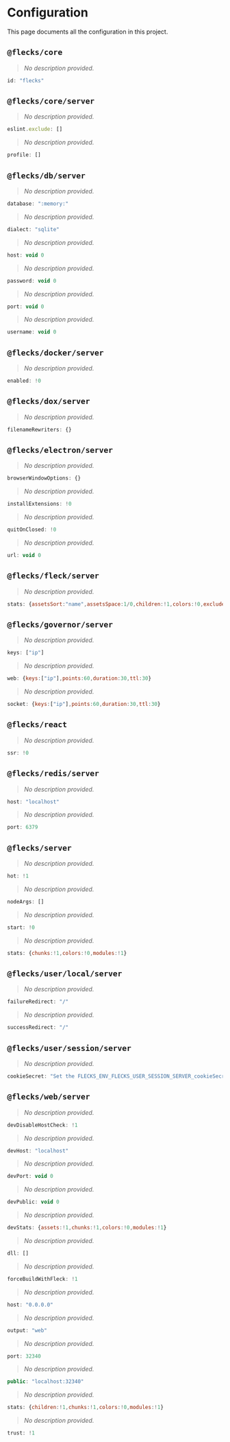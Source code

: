 # Configuration

This page documents all the configuration in this project.

## `@flecks/core`

> *No description provided.*

```javascript
id: "flecks"
```

## `@flecks/core/server`

> *No description provided.*

```javascript
eslint.exclude: []
```

> *No description provided.*

```javascript
profile: []
```

## `@flecks/db/server`

> *No description provided.*

```javascript
database: ":memory:"
```

> *No description provided.*

```javascript
dialect: "sqlite"
```

> *No description provided.*

```javascript
host: void 0
```

> *No description provided.*

```javascript
password: void 0
```

> *No description provided.*

```javascript
port: void 0
```

> *No description provided.*

```javascript
username: void 0
```

## `@flecks/docker/server`

> *No description provided.*

```javascript
enabled: !0
```

## `@flecks/dox/server`

> *No description provided.*

```javascript
filenameRewriters: {}
```

## `@flecks/electron/server`

> *No description provided.*

```javascript
browserWindowOptions: {}
```

> *No description provided.*

```javascript
installExtensions: !0
```

> *No description provided.*

```javascript
quitOnClosed: !0
```

> *No description provided.*

```javascript
url: void 0
```

## `@flecks/fleck/server`

> *No description provided.*

```javascript
stats: {assetsSort:"name",assetsSpace:1/0,children:!1,colors:!0,excludeAssets:[/^(?:build|src|test)\//],groupAssetsByChunk:!1,groupAssetsByEmitStatus:!1,groupAssetsByExtension:!1,groupAssetsByInfo:!1,groupAssetsByPath:!1,modules:!1}
```

## `@flecks/governor/server`

> *No description provided.*

```javascript
keys: ["ip"]
```

> *No description provided.*

```javascript
web: {keys:["ip"],points:60,duration:30,ttl:30}
```

> *No description provided.*

```javascript
socket: {keys:["ip"],points:60,duration:30,ttl:30}
```

## `@flecks/react`

> *No description provided.*

```javascript
ssr: !0
```

## `@flecks/redis/server`

> *No description provided.*

```javascript
host: "localhost"
```

> *No description provided.*

```javascript
port: 6379
```

## `@flecks/server`

> *No description provided.*

```javascript
hot: !1
```

> *No description provided.*

```javascript
nodeArgs: []
```

> *No description provided.*

```javascript
start: !0
```

> *No description provided.*

```javascript
stats: {chunks:!1,colors:!0,modules:!1}
```

## `@flecks/user/local/server`

> *No description provided.*

```javascript
failureRedirect: "/"
```

> *No description provided.*

```javascript
successRedirect: "/"
```

## `@flecks/user/session/server`

> *No description provided.*

```javascript
cookieSecret: "Set the FLECKS_ENV_FLECKS_USER_SESSION_SERVER_cookieSecret environment variable!"
```

## `@flecks/web/server`

> *No description provided.*

```javascript
devDisableHostCheck: !1
```

> *No description provided.*

```javascript
devHost: "localhost"
```

> *No description provided.*

```javascript
devPort: void 0
```

> *No description provided.*

```javascript
devPublic: void 0
```

> *No description provided.*

```javascript
devStats: {assets:!1,chunks:!1,colors:!0,modules:!1}
```

> *No description provided.*

```javascript
dll: []
```

> *No description provided.*

```javascript
forceBuildWithFleck: !1
```

> *No description provided.*

```javascript
host: "0.0.0.0"
```

> *No description provided.*

```javascript
output: "web"
```

> *No description provided.*

```javascript
port: 32340
```

> *No description provided.*

```javascript
public: "localhost:32340"
```

> *No description provided.*

```javascript
stats: {children:!1,chunks:!1,colors:!0,modules:!1}
```

> *No description provided.*

```javascript
trust: !1
```
